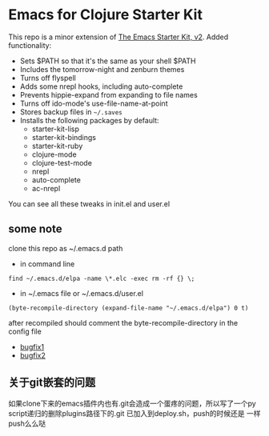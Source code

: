 # Emacs for Clojure Starter Kit

This repo is a minor extension of [The Emacs Starter Kit, v2](https://github.com/technomancy/emacs-starter-kit/tree/v2). Added functionality:

* Sets $PATH so that it's the same as your shell $PATH
* Includes the tomorrow-night and zenburn themes
* Turns off flyspell
* Adds some nrepl hooks, including auto-complete
* Prevents hippie-expand from expanding to file names
* Turns off ido-mode's use-file-name-at-point
* Stores backup files in `~/.saves`
* Installs the following packages by default:
    * starter-kit-lisp
    * starter-kit-bindings
    * starter-kit-ruby
    * clojure-mode
    * clojure-test-mode
    * nrepl
    * auto-complete
    * ac-nrepl

You can see all these tweaks in init.el and user.el

## some note

clone this repo as ~/.emacs.d path

* in command line

```
find ~/.emacs.d/elpa -name \*.elc -exec rm -rf {} \;
```

* in ~/.emacs file or ~/.emacs.d/user.el

```
(byte-recompile-directory (expand-file-name "~/.emacs.d/elpa") 0 t)
```

after recompiled should comment the byte-recompile-directory in the config file

* [bugfix1](https://github.com/auto-complete/auto-complete/issues/118)
* [bugfix2](https://github.com/auto-complete/auto-complete/issues/222)

## 关于git嵌套的问题

如果clone下来的emacs插件内也有.git会造成一个蛋疼的问题，所以写了一个py
script递归的删除plugins路径下的.git 已加入到deploy.sh，push的时候还是
一样push么么哒
